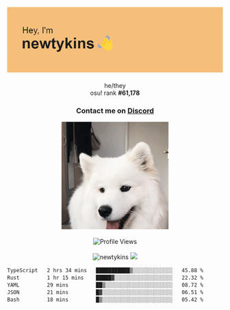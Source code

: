 <div align="center">
    <p>
        <h2>
            <img src="banner.png" alt="✨ Hey, I'm newt!">
        </h2>
        <p>
			he/they <br>
			osu! rank <strong>#<!--osu-global-rank-->61,178<!--osu-global-rank--></strong>
		</p>
		<h3>Contact me on <a href="https://discord.gg/brEhN5Y7YK">Discord</a></h3>
    </p>
    <img src="dog.gif" height="250"><br><br>
    <img src="https://komarev.com/ghpvc/?username=newtykins&style=flat-square&color=000000" alt="Profile Views">
    <br><br>
</div>

<div align="center">
	<img src="https://github-readme-stats.vercel.app/api?username=newtykins&show_icons=true&locale=en&theme=dark&hide_border=true&count_private=true&custom_title=My%20Stats&line_height=25" alt="newtykins" width="420">
    <img src="https://github-readme-streak-stats.herokuapp.com?user=newtykins&hide_border=true&date_format=M%20j%5B%2C%20Y%5D&theme=dark" width="420">
</div>

<!--START_SECTION:waka-->

```txt
TypeScript   2 hrs 34 mins   ███████████▒░░░░░░░░░░░░░   45.88 %
Rust         1 hr 15 mins    █████▓░░░░░░░░░░░░░░░░░░░   22.32 %
YAML         29 mins         ██▒░░░░░░░░░░░░░░░░░░░░░░   08.72 %
JSON         21 mins         █▓░░░░░░░░░░░░░░░░░░░░░░░   06.51 %
Bash         18 mins         █▒░░░░░░░░░░░░░░░░░░░░░░░   05.42 %
```

<!--END_SECTION:waka-->

